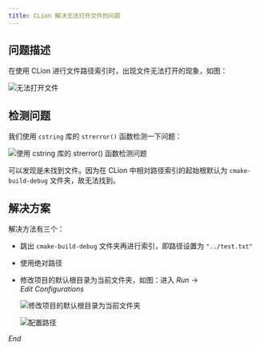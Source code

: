 ```yaml
---
title: CLion 解决无法打开文件的问题
---
```


## 问题描述

在使用 CLion 进行文件路径索引时，出现文件无法打开的现象，如图：

![无法打开文件](https://dwj-oss.oss-cn-nanjing.aliyuncs.com/images/202402292258802.png)

## 检测问题

我们使用 `cstring` 库的 `strerror()` 函数检测一下问题：

![使用 cstring 库的 strerror() 函数检测问题](https://dwj-oss.oss-cn-nanjing.aliyuncs.com/images/202402292258397.png)

可以发现是未找到文件。因为在 CLion 中相对路径索引的起始根默认为 `cmake-build-debug` 文件夹，故无法找到。

## 解决方案

解决方法有三个：

- 跳出 `cmake-build-debug` 文件夹再进行索引，即路径设置为 `"../test.txt"`

- 使用绝对路径

- 修改项目的默认根目录为当前文件夹，如图：进入 $Run \to Edit\ Configurations$

    ![修改项目的默认根目录为当前文件夹](https://dwj-oss.oss-cn-nanjing.aliyuncs.com/images/202402292258745.png)

    ![配置路径](https://dwj-oss.oss-cn-nanjing.aliyuncs.com/images/202402292258092.png)

$End$
